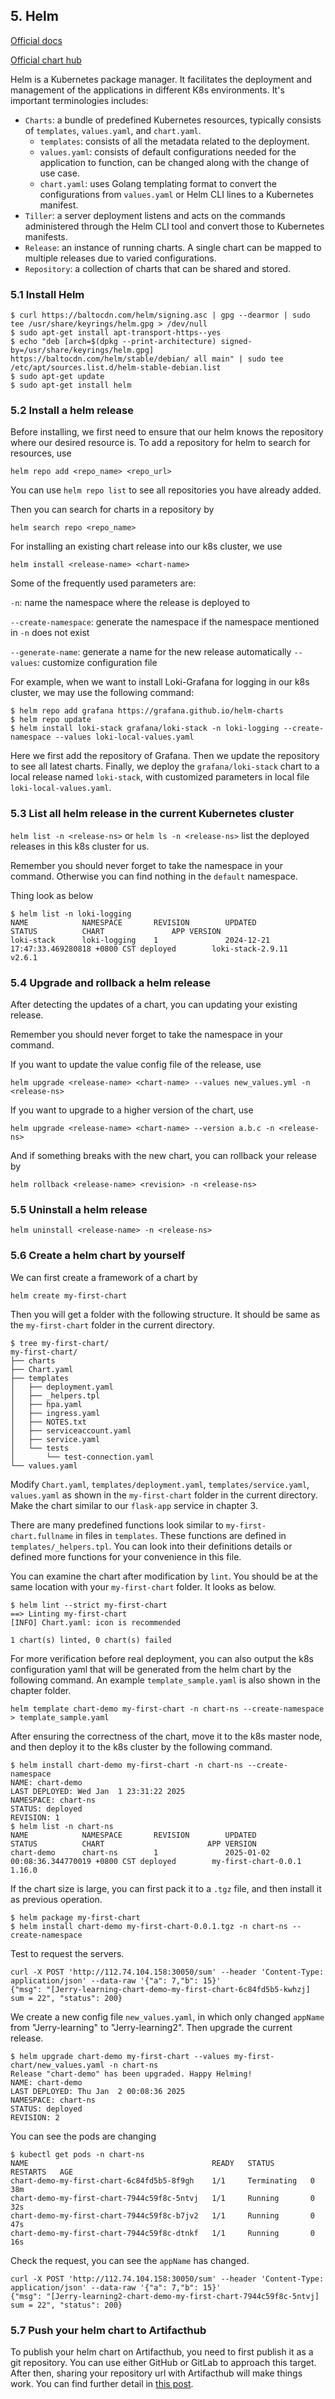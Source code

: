 ## 5. Helm

[Official docs](https://helm.sh/docs/)

[Official chart hub](https://artifacthub.io/)

Helm is a Kubernetes package manager. It facilitates the deployment and management of the applications in different K8s environments. It's important terminologies includes:

- `Charts`: a bundle of predefined Kubernetes resources, typically consists of `templates`, `values.yaml`, and `chart.yaml`. 
    - `templates`: consists of all the metadata related to the deployment.
    - `values.yaml`: consists of default configurations needed for the application to function, can be changed along with the change of use case.
    - `chart.yaml`: uses Golang templating format to convert the configurations from `values.yaml` or Helm CLI lines to a Kubernetes manifest.
- `Tiller`: a server deployment listens and acts on the commands administered through the Helm CLI tool and convert those to Kubernetes manifests.
- `Release`: an instance of running charts. A single chart can be mapped to multiple releases due to varied configurations. 
- `Repository`: a collection of charts that can be shared and stored.

### 5.1 Install Helm

```shell
$ curl https://baltocdn.com/helm/signing.asc | gpg --dearmor | sudo tee /usr/share/keyrings/helm.gpg > /dev/null
$ sudo apt-get install apt-transport-https--yes
$ echo "deb [arch=$(dpkg --print-architecture) signed-by=/usr/share/keyrings/helm.gpg]
https://baltocdn.com/helm/stable/debian/ all main" | sudo tee /etc/apt/sources.list.d/helm-stable-debian.list
$ sudo apt-get update
$ sudo apt-get install helm
```

### 5.2 Install a helm release

Before installing, we first need to ensure that our helm knows the repository where our desired resource is. To add a repository for helm to search for resources, use

```shell
helm repo add <repo_name> <repo_url> 
```

You can use `helm repo list` to see all repositories you have already added.

Then you can search for charts in a repository by

```shell
helm search repo <repo_name>
```

For installing an existing chart release into our k8s cluster, we use

```shell
helm install <release-name> <chart-name>
```

Some of the frequently used parameters are:

`-n`: name the namespace where the release is deployed to 

`--create-namespace`: generate the namespace if the namespace mentioned in `-n` does not exist

`--generate-name`: generate a name for the new release automatically
`--values`: customize configuration file

For example, when we want to install Loki-Grafana for logging in our k8s cluster, we may use the following command:

```shell
$ helm repo add grafana https://grafana.github.io/helm-charts
$ helm repo update
$ helm install loki-stack grafana/loki-stack -n loki-logging --create-namespace --values loki-local-values.yaml
```

Here we first add the repository of Grafana. Then we update the repository to see all latest charts. Finally, we deploy the `grafana/loki-stack` chart to a local release named `loki-stack`, with customized parameters in local file `loki-local-values.yaml`.

### 5.3 List all helm release in the current Kubernetes cluster

`helm list -n <release-ns>` or `helm ls -n <release-ns>` list the deployed releases in this k8s cluster for us. 

Remember you should never forget to take the namespace in your command. Otherwise you can find nothing in the `default` namespace.

Thing look as below

```shell
$ helm list -n loki-logging
NAME            NAMESPACE       REVISION        UPDATED                                 STATUS          CHART               APP VERSION
loki-stack      loki-logging    1               2024-12-21 17:47:33.469280818 +0800 CST deployed        loki-stack-2.9.11   v2.6.1 
```

### 5.4 Upgrade and rollback a helm release

After detecting the updates of a chart, you can updating your existing release.

Remember you should never forget to take the namespace in your command.

If you want to update the value config file of the release, use

```shell
helm upgrade <release-name> <chart-name> --values new_values.yml -n <release-ns>
```

If you want to upgrade to a higher version of the chart, use

```shell
helm upgrade <release-name> <chart-name> --version a.b.c -n <release-ns>
```

And if something breaks with the new chart, you can rollback your release by

```shell
helm rollback <release-name> <revision> -n <release-ns>
```

### 5.5 Uninstall a helm release

```shell
helm uninstall <release-name> -n <release-ns>
```

### 5.6 Create a helm chart by yourself

We can first create a framework of a chart by

```shell
helm create my-first-chart
```

Then you will get a folder with the following structure. It should be same as the `my-first-chart` folder in the current directory.

```shell
$ tree my-first-chart/
my-first-chart/
├── charts
├── Chart.yaml
├── templates
│   ├── deployment.yaml
│   ├── _helpers.tpl
│   ├── hpa.yaml
│   ├── ingress.yaml
│   ├── NOTES.txt
│   ├── serviceaccount.yaml
│   ├── service.yaml
│   └── tests
│       └── test-connection.yaml
└── values.yaml
```

Modify `Chart.yaml`, `templates/deployment.yaml`, `templates/service.yaml`, `values.yaml` as shown in the `my-first-chart` folder in the current directory. Make the chart similar to our `flask-app` service in chapter 3. 

There are many predefined functions look similar to `my-first-chart.fullname` in files in `templates`. These functions are defined in `templates/_helpers.tpl`. You can look into their definitions details or defined more functions for your convenience in this file.

You can examine the chart after modification by `lint`. You should be at the same location with your `my-first-chart` folder. It looks as below.

```shell
$ helm lint --strict my-first-chart
==> Linting my-first-chart
[INFO] Chart.yaml: icon is recommended

1 chart(s) linted, 0 chart(s) failed
```

For more verification before real deployment, you can also output the k8s configuration yaml that will be generated from the helm chart by the following command. An example `template_sample.yaml` is also shown in the chapter folder.

```shell
helm template chart-demo my-first-chart -n chart-ns --create-namespace > template_sample.yaml
```

After ensuring the correctness of the chart, move it to the k8s master node, and then deploy it to the k8s cluster by the following command.

```shell
$ helm install chart-demo my-first-chart -n chart-ns --create-namespace 
NAME: chart-demo
LAST DEPLOYED: Wed Jan  1 23:31:22 2025
NAMESPACE: chart-ns
STATUS: deployed
REVISION: 1
$ helm list -n chart-ns
NAME            NAMESPACE       REVISION        UPDATED                                 STATUS          CHART                       APP VERSION
chart-demo      chart-ns        1               2025-01-02 00:08:36.344770019 +0800 CST deployed        my-first-chart-0.0.1        1.16.0 
```

If the chart size is large, you can first pack it to a `.tgz` file, and then install it as previous operation.

```shell
$ helm package my-first-chart
$ helm install chart-demo my-first-chart-0.0.1.tgz -n chart-ns --create-namespace 
```

Test to request the servers.

```shell
curl -X POST 'http://112.74.104.158:30050/sum' --header 'Content-Type: application/json' --data-raw '{"a": 7,"b": 15}'
{"msg": "[Jerry-learning-chart-demo-my-first-chart-6c84fd5b5-kwhzj] sum = 22", "status": 200}
```

We create a new config file `new_values.yaml`, in which only changed `appName` from "Jerry-learning" to "Jerry-learning2". Then upgrade the current release.

```shell
$ helm upgrade chart-demo my-first-chart --values my-first-chart/new_values.yaml -n chart-ns
Release "chart-demo" has been upgraded. Happy Helming!
NAME: chart-demo
LAST DEPLOYED: Thu Jan  2 00:08:36 2025
NAMESPACE: chart-ns
STATUS: deployed
REVISION: 2
```

You can see the pods are changing

```shell
$ kubectl get pods -n chart-ns
NAME                                         READY   STATUS        RESTARTS   AGE
chart-demo-my-first-chart-6c84fd5b5-8f9gh    1/1     Terminating   0          38m
chart-demo-my-first-chart-7944c59f8c-5ntvj   1/1     Running       0          32s
chart-demo-my-first-chart-7944c59f8c-b7jv2   1/1     Running       0          47s
chart-demo-my-first-chart-7944c59f8c-dtnkf   1/1     Running       0          16s
```

Check the request, you can see the `appName` has changed.

```shell
curl -X POST 'http://112.74.104.158:30050/sum' --header 'Content-Type: application/json' --data-raw '{"a": 7,"b": 15}'
{"msg": "[Jerry-learning2-chart-demo-my-first-chart-7944c59f8c-5ntvj] sum = 22", "status": 200}
```

### 5.7 Push your helm chart to Artifacthub

To publish your helm chart on Artifacthub, you need to first publish it as a git repository. You can use either GitHub or GitLab to approach this target. After then, sharing your repository url with Artifacthub will make things work. You can find further detail in [this post](https://www.devopsschool.com/blog/helm-tutorial-how-to-publish-chart-at-artifacthub/).

